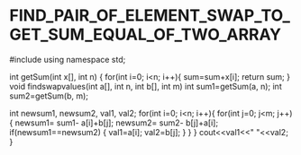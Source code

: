 # FIND_PAIR_OF_ELEMENT_SWAP_TO_GET_SUM_EQUAL_OF_TWO_ARRAY



#include <iostream>
using namespace std;

int getSum(int x[], int n)
{
    for(int i=0; i<n; i++){
        sum=sum+x[i];
        return sum;
    }
void findswapvalues(int a[], int n, int b[], int m)
int sum1=getSum(a, n);
int sum2=getSum(b, m);

int newsum1, newsum2, val1, val2;
for(int i=0; i<n; i++){
    for(int j=0; j<m; j++){
        newsum1= sum1- a[i]+b[j];
        newsum2= sum2- b[j]+a[i];
        if(newsum1==newsum2)
        {
            val1=a[i];
            val2=b[j];
        }
    }
}
cout<<val1<<" "<<val2;
}
